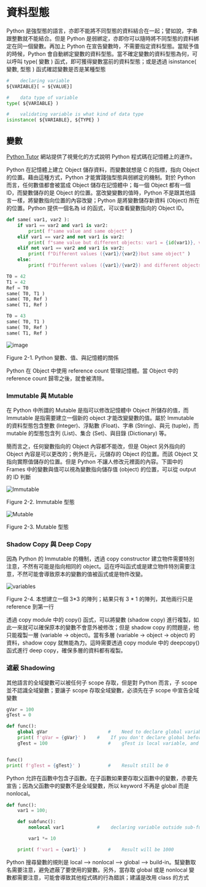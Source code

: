 # 資料型態

Python 是強型態的語言，亦即不能將不同型態的資料結合在一起；譬如說，字串跟整數就不能結合。但是 Python 是弱綁定，亦即你可以隨時將不同型態的資料綁定在同一個變數。再加上 Python 在宣告變數時，不需要指定資料型態。當賦予值的時候，Python 會自動綁定變數的資料型態。當不確定變數的資料型態為何，可以呼叫 type( 變數 ) 函式，即可獲得變數當前的資料型態；或是透過 isinstance( 變數, 型態 ) 函式確認變數是否是某種型態

``` python
#    declaring variable
${VARIABLE}[ = ${VALUE}]

#    data type of variable
type( ${VARIABLE} )

#    validating variable is what kind of data type
isinstance( ${VARIABLE}, ${TYPE} )
```

## 變數

[Python Tutor](https://pythontutor.com/visualize.html#mode=edit) 網站提供了視覺化的方式說明 Python 程式碼在記憶體上的運作。

Python 在記憶體上建立 Object 儲存資料，而變數就想是 C 的指標，指向 Object 的位置。藉由這種方式，Python 才能實踐強型態與弱綁定的機制。對於 Python 而言，任何數值都會被當成 Object 儲存在記憶體中；每一個 Object 都有一個 ID，而變數儲存的是 Object 的位置。當改變變數的值時，Python 不是跟其他語言一樣，將變數指向位置的內容改變；Python 是將變數儲存新資料 (Object) 所在的位置。Python 提供一個名為 id 的函式，可以查看變數指向的 Object ID。

``` python
def same( var1, var2 ):
    if var1 == var2 and var1 is var2:
        print( f"same value and same object" )
    elif var1 == var2 and not var1 is var2:
        print( f"same value but different objects: var1 = {id(var1)}, var2 = {id(var2)}" )
    elif not var1 == var2 and var1 is var2:
        print( f"Different values ({var1}/{var2})but same object" )
    else:
        print( f"Different values ({var1}/{var2}) and different objects: var1 = {id(var1)}, var2 = {id(var2)}" )

T0 = 42
T1 = 42
Ref = T0
same( T0, T1 )
same( T0, Ref )
same( T1, Ref )

T0 = 43
same( T0, T1 )
same( T0, Ref )
same( T1, Ref )
```

![image](https://github.com/yfl067200/yfl067200.github.io/assets/159564672/92513ae3-2358-4d2c-9575-3abb8610631e)

Figure 2-1. Python 變數、值、與記憶體的關係

Python 在 Object 中使用 reference count 管理記憶體。當 Object 中的 reference count 歸零之後，就會被清除。


### Immutable 與 Mutable

在 Python 中所謂的 Mutable 是指可以修改記憶體中 Object 所儲存的值，而 Immutable 是指需要建立一個新的 object 才能改變變數的值。屬於 Immutable 的資料型態包含整數 (Integer)、浮點數 (Float)、字串 (String)、與元 (tuple)，而 mutable 的型態包含列 (List)、集合 (Set)、與目錄 (Dictionary) 等。

簡而言之，任何變數指向的 Object 內容都不能改，但是 Object 另外指向的 Object 內容是可以更改的；例外是元，元儲存的 Object 的位置。而該 Object 又指向實際值儲存的位置。但是 Python 不讓人修改元裡面的內容。下圖中的 Frames 中的變數與值可以視為變數指向儲存值 (object) 的位置，可以從 output 的 ID 判斷

![Immutable](https://github.com/yfl067200/yfl067200.github.io/assets/159564672/9075ea26-9d83-4aae-a55d-0d1e2932ae65)

Figure 2-2. Immutable 型態

![Mutable](https://github.com/yfl067200/yfl067200.github.io/assets/159564672/7277465d-265e-4dfc-9fc5-084706b906c2)

Figure 2-3. Mutable 型態


### Shadow Copy 與 Deep Copy

因為 Python 的 Immutable 的機制，透過 copy constructor 建立物件需要特別注意，不然有可能是指向相同的 object。這在呼叫函式或是建立物件特別需要注意，不然可能會導致原本的變數的值被函式或是物件改變。

![variables](https://github.com/yfl067200/yfl067200.github.io/assets/159564672/5db1efc7-1679-4d54-8e3e-38dba0f596f3)

Figure 2-4. 本想建立一個 3*3 的陣列；結果只有 3 * 1 的陣列，其他兩行只是 reference 到第一行

透過 copy module 中的 copy() 函式，可以將變數 (shadow copy) 進行複製，如此一來就可以確保原本的變數不會意外被修改；但是 shadow copy 的問題是，他只能複製一層 (variable -> object)。當有多層 (variable -> object -> object) 的資料，shadow copy 就無能為力。這時需要透過 copy module 中的 deepcopy() 函式進行 deep copy，確保多層的資料都有複製。


### 遮蔽 Shadowing

其他語言的全域變數可以被任何子 scope 存取，但是對 Python 而言，子 scope 並不認識全域變數；要讓子 scope 存取全域變數，必須先在子 scope 中宣告全域變數

``` python
gVar = 100
gTest = 0

def func():
    global gVar                      #    Need to declare global variable before accessing it
	print( f'gVar = {gVar}' )    #    If you don't declare global before accessing it, you will get an error
    gTest = 100                      #    gTest is local variable, and it will be destroyed after exiting this scope


func()
print( f'gTest = {gTest}' )          #    Result still be 0
```

Python 允許在函數中包含子函數。在子函數如果要存取父函數中的變數，亦要先宣告；因為父函數中的變數不是全域變數，所以 keyword 不再是 global 而是 nonlocal。

``` python
def func():
    var1 = 100;

	def subfunc(): 
	    nonlocal var1            #    declaring variable outside sub-funcion

		var1 *= 10

    print( f'var1 = {var1}' )        #    Result will be 1000
```

Python 搜尋變數的規則是 local --> nonlocal --> global --> build-in。幫變數取名需要注意，避免遮蔽了要使用的變數。另外，當存取 global 或是 nonlocal 變數都需要注意，可能會導致其他程式碼的行為錯誤；建議是改用 class 的方式

